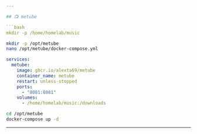 ```yaml
---

## 📺 metube

```bash
mkdir -p /home/homelab/music
```

```bash
mkdir -p /opt/metube
nano /opt/metube/docker-compose.yml
```

```yaml
services:
  metube:
    image: ghcr.io/alexta69/metube
    container_name: metube
    restart: unless-stopped
    ports:
      - "8081:8081"
    volumes:
      - /home/homelab/music:/downloads
```

```bash
cd /opt/metube
docker-compose up -d
```

---
```

